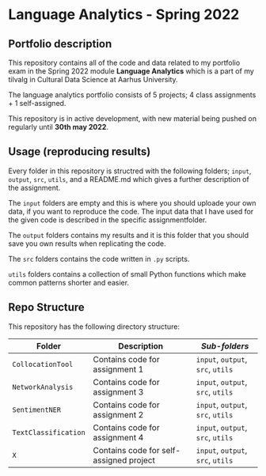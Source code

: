 # Language Analytics - Spring 2022 

## Portfolio description
This repository contains all of the code and data related to my portfolio exam in the Spring 2022 module **Language Analytics** which is a part of my tilvalg in Cultural Data Science at Aarhus University.  

The language analytics portfolio consists of 5 projects; 4 class assignments + 1 self-assigned.

This repository is in active development, with new material being pushed on regularly until **30th may 2022**.  


## Usage (reproducing results)
Every folder in this repository is structred with the following folders; ```input```, ```output```, ```src```, ```utils```, and a README.md which gives a further description of the assignment.  

The ```input``` folders are empty and this is where you should uploade your own data, if you want to reproduce the code. The input data that I have used for the given code is described in the specific assignmentfolder.

The ```output``` folders contains my results and it is this folder that you should save you own results when replicating the code. 

The ```src``` folders contains the code written in ```.py``` scripts. 

```utils``` folders contains a collection of small Python functions which make common patterns shorter and easier.


## Repo Structure  
This repository has the following directory structure:  


| **Folder** | **Description** | *Sub-folders* |
| ----------- | ----------- | ----------- | 
| ```CollocationTool``` | Contains code for assignment 1 | ```input```, ```output```, ```src```, ```utils``` |
| ```NetworkAnalysis``` | Contains code for assignment 3 | ```input```, ```output```, ```src```, ```utils``` |
| ```SentimentNER``` | Contains code for assignment 2 | ```input```, ```output```, ```src```, ```utils``` |
| ```TextClassification``` | Contains code for assignment 4 | ```input```, ```output```, ```src```, ```utils``` |
| ``` X ``` | Contains code for self-assigned project | ```input```, ```output```, ```src```, ```utils``` |

